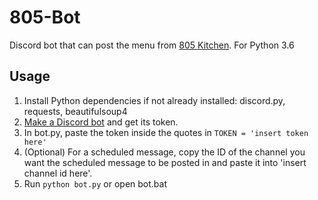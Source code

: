 # 805-Bot
Discord bot that can post the menu from [805 Kitchen](https://menus.calpolycorporation.org/805kitchen/). For Python 3.6
## Usage
1. Install Python dependencies if not already installed: discord.py, requests, beautifulsoup4
1. [Make a Discord bot](http://discordapp.com/developers/applications/me) and get its token.
1. In bot.py, paste the token inside the quotes in `TOKEN = 'insert token here'`
1. (Optional) For a scheduled message, copy the ID of the channel you want the scheduled message to be posted in and paste it into 'insert channel id here'.
1. Run `python bot.py` or open bot.bat
